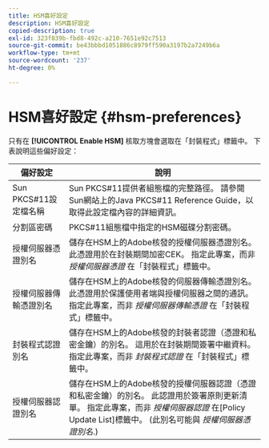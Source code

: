 ```yaml
---
title: HSM喜好設定
description: HSM喜好設定
copied-description: true
exl-id: 323f839b-fbd8-492c-a210-7651e92c7513
source-git-commit: be43bbbd1051886c8979ff590a3197b2a7249b6a
workflow-type: tm+mt
source-wordcount: '237'
ht-degree: 0%

---
```


# HSM喜好設定 {#hsm-preferences}

只有在 **[!UICONTROL Enable HSM]** 核取方塊會選取在「封裝程式」標籤中。 下表說明這些偏好設定：

| 偏好設定 | 說明 |
|---|---|
| Sun PKCS#11設定檔名稱 | Sun PKCS#11提供者組態檔的完整路徑。 請參閱Sun網站上的Java PKCS#11 Reference Guide，以取得此設定檔內容的詳細資訊。 |
| 分割區密碼 | PKCS#11組態檔中指定的HSM磁碟分割密碼。 |
| 授權伺服器憑證別名 | 儲存在HSM上的Adobe核發的授權伺服器憑證別名。 此憑證用於在封裝期間加密CEK。 指定此專案，而非 *授權伺服器憑證* 在「封裝程式」標籤中。 |
| 授權伺服器傳輸憑證別名 | 儲存在HSM上的Adobe核發的伺服器傳輸憑證別名。 此憑證用於保護使用者端與授權伺服器之間的通訊。 指定此專案，而非 *授權伺服器傳輸憑證* 在「封裝程式」標籤中。 |
| 封裝程式認證別名 | 儲存在HSM上的Adobe核發的封裝者認證（憑證和私密金鑰）的別名。 這用於在封裝期間簽署中繼資料。 指定此專案，而非 *封裝程式認證* 在「封裝程式」標籤中。 |
| 授權伺服器認證別名 | 儲存在HSM上的Adobe核發的授權伺服器認證（憑證和私密金鑰）的別名。 此認證用於簽署原則更新清單。 指定此專案，而非 *授權伺服器認證* 在[Policy Update List]標籤中。 (此別名可能與 *授權伺服器憑證別名*.) |
